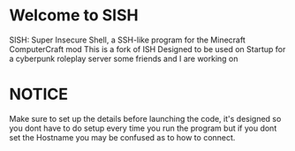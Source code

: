 # Welcome to SISH
SISH: Super Insecure Shell, a SSH-like program for the Minecraft ComputerCraft mod
This is a fork of ISH
Designed to be used on Startup for a cyberpunk roleplay server some friends and I are working on

# NOTICE
Make sure to set up the details before launching the code, it's designed so you dont have to do setup every time you run the program but if you dont set the Hostname you may be confused as to how to connect.
